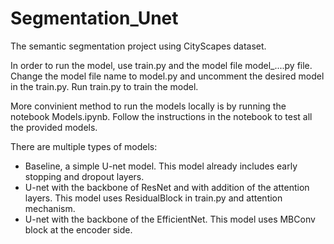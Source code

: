# Segmentation_Unet
The semantic segmentation project using CityScapes dataset. 

In order to run the model, use train.py and the model file model_....py file. Change the model file name to model.py and uncomment the desired model in the train.py. Run train.py to train the model. 

More convinient method to run the models locally is by running the notebook Models.ipynb. Follow the instructions in the notebook to test all the provided models. 

There are multiple types of models: 
- Baseline, a simple U-net model. This model already includes early stopping and dropout layers. 
- U-net with the backbone of ResNet and with addition of the attention layers. This model uses ResidualBlock in train.py and attention mechanism.
- U-net with the backbone of the EfficientNet. This model uses MBConv block at the encoder side. 
